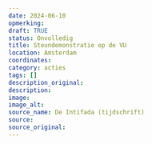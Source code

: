 ```yaml
---
date: 2024-06-10
opmerking: 
draft: TRUE
status: Onvolledig
title: Steundemonstratie op de VU
location: Amsterdam
coordinates: 
category: acties
tags: []
description_original: 
description: 
image: 
image_alt: 
source_name: De Intifada (tijdschrift)
source: 
source_original: 
---
```

